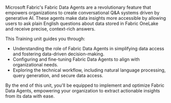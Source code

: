 Microsoft Fabric's Fabric Data Agents are a revolutionary feature that empowers organizations to create conversational Q&A systems driven by generative AI. These agents make data insights more accessible by allowing users to ask plain English questions about data stored in Fabric OneLake and receive precise, context-rich answers. 

This Training unit guides you through:

- Understanding the role of Fabric Data Agents in simplifying data access and fostering data-driven decision-making.
- Configuring and fine-tuning Fabric Data Agents to align with organizational needs.
- Exploring the technical workflow, including natural language processing, query generation, and secure data access.

By the end of this unit, you'll be equipped to implement and optimize Fabric Data Agents, empowering your organization to extract actionable insights from its data with ease.

